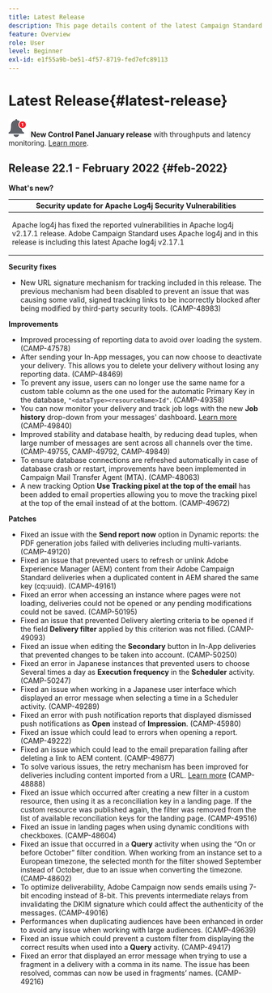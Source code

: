 ```yaml
---
title: Latest Release
description: This page details content of the latest Campaign Standard release
feature: Overview
role: User
level: Beginner
exl-id: e1f55a9b-be51-4f57-8719-fed7efc89113
---
```


# Latest Release{#latest-release}

![](assets/do-not-localize/cp-icon.png) **New Control Panel January release** with throughputs and latency monitoring. [Learn more](https://experienceleague.adobe.com/docs/control-panel/using/release-notes.html).

## Release 22.1 - February 2022 {#feb-2022}

**What's new?**

<table> 
<thead> 
<tr> 
<th> <strong>Security update for Apache Log4j Security Vulnerabilities</strong><br /> </th> 
</tr> 
</thead> 
<tbody> 
<tr> 
<td>
<p>Apache log4j has fixed the reported vulnerabilities in Apache log4j v2.17.1 release. Adobe Campaign Standard uses Apache log4j and in this release is including this latest Apache log4j v2.17.1 </p>
</td> 
</tr> 
</tbody> 
</table>

**Security fixes**

* New URL signature mechanism for tracking included in this release. The previous mechanism had been disabled to prevent an issue that was causing some valid, signed tracking links to be incorrectly blocked after being modified by third-party security tools. (CAMP-48983)

**Improvements**

* Improved processing of reporting data to avoid over loading the system. (CAMP-47578)
* After sending your In-App messages, you can now choose to deactivate your delivery. This allows you to delete your delivery without losing any reporting data. (CAMP-48469)
* To prevent any issue, users can no longer use the same name for a custom table column as the one used for the automatic Primary Key in the database, `"<dataType><resourceName>Id"`. (CAMP-49358)
* You can now monitor your delivery and track job logs with the new **Job history** drop-down from your messages' dashboard. [Learn more](../../sending/using/monitoring-a-delivery.md) (CAMP-49840)
* Improved stability and database health, by reducing dead tuples, when large number of messages are sent across all channels over the time. (CAMP-49755, CAMP-49792, CAMP-49849)
* To ensure database connections are refreshed automatically in case of database crash or restart, improvements have been implemented in Campaign Mail Transfer Agent (MTA). (CAMP-48063)
* A new tracking Option **Use Tracking pixel at the top of the email** has been added to email properties allowing you to move the tracking pixel at the top of the email instead of at the bottom. (CAMP-49672)

**Patches**

* Fixed an issue with the **Send report now** option in Dynamic reports: the PDF generation jobs failed with deliveries including multi-variants. (CAMP-49120)
* Fixed an issue that prevented users to refresh or unlink Adobe Experience Manager (AEM) content from their Adobe Campaign Standard deliveries when a duplicated content in AEM shared the same key (cq:uuid). (CAMP-49161)
* Fixed an error when accessing an instance where pages were not loading, deliveries could not be opened or any pending modifications could not be saved. (CAMP-50195)
* Fixed an issue that prevented Delivery alerting criteria to be opened if the field **Delivery filter** applied by this criterion was not filled. (CAMP-49093)
* Fixed an issue when editing the **Secondary** button in In-App deliveries that prevented changes to be taken into account. (CAMP-50250)
* Fixed an error in Japanese instances that prevented users to choose Several times a day as **Execution frequency** in the **Scheduler** activity. (CAMP-50247)
* Fixed an issue when working in a Japanese user interface which displayed an error message when selecting a time in a Scheduler activity. (CAMP-49289)
* Fixed an error with push notification reports that displayed dismissed push notifications as **Open** instead of **Impression**. (CAMP-45980)
* Fixed an issue which could lead to errors when opening a report. (CAMP-49222)
* Fixed an issue which could lead to the email preparation failing after deleting a link to AEM content. (CAMP-49877)
* To solve various issues, the retry mechanism has been improved for deliveries including content imported from a URL. [Learn more](../../designing/using/using-existing-content.md#retrieving-content-from-a-url-automatically-at-preparation-time) (CAMP-48888)
* Fixed an issue which occurred after creating a new filter in a custom resource, then using it as a reconciliation key in a landing page. If the custom resource was published again, the filter was removed from the list of available reconciliation keys for the landing page. (CAMP-49516)
* Fixed an issue in landing pages when using dynamic conditions with checkboxes. (CAMP-48604)
* Fixed an issue that occurred in a **Query** activity when using the “On or before October” filter condition. When working from an instance set to a European timezone, the selected month for the filter showed September instead of October, due to an issue when converting the timezone. (CAMP-48602)
* To optimize deliverability, Adobe Campaign now sends emails using 7-bit encoding instead of 8-bit. This prevents intermediate relays from invalidating the DKIM signature which could affect the authenticity of the messages. (CAMP-49016)
* Performances when duplicating audiences have been enhanced in order to avoid any issue when working with large audiences. (CAMP-49639)
* Fixed an issue which could prevent a custom filter from displaying the correct results when used into a **Query** activity. (CAMP-49417)
* Fixed an error that displayed an error message when trying to use a fragment in a delivery with a comma in its name. The issue has been resolved, commas can now be used in fragments’ names. (CAMP-49216)

